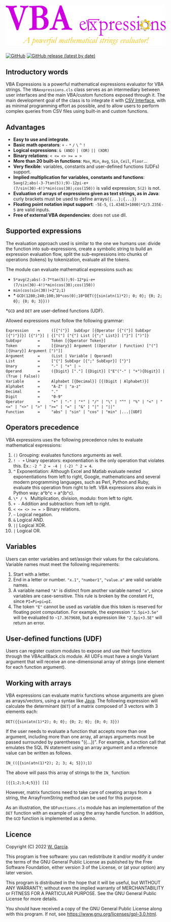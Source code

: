 # ![VBA Expressions](/docs/assets/img/VBA%20Expressions.png)
[![GitHub](https://img.shields.io/github/license/ws-garcia/VBA-Expressions?style=plastic)](https://github.com/ws-garcia/VBA-Expressions/blob/master/LICENSE) [![GitHub release (latest by date)](https://img.shields.io/github/v/release/ws-garcia/VBA-Expressions?style=plastic)](https://github.com/ws-garcia/VBA-Expressions/releases/latest)

## Introductory words
VBA Expressions is a powerful mathematical expressions evaluator for VBA strings. The `VBAexpressions.cls` class serves as an intermediary between user interfaces and the main VBA/custom functions exposed through it. The main development goal of the class is to integrate it with [CSV Interface](https://github.com/ws-garcia/VBA-CSV-interface), with as minimal programming effort as possible, and to allow users to perform complex queries from CSV files using built-in and custom functions.

## Advantages
* __Easy to use and integrate__.
* __Basic math operators__: `+` `-` `*` `/` `\` `^` `!`
* __Logical expressions__: `& (AND)` `| (OR)` `|| (XOR)`
* __Binary relations__: `< <= <> >= = >`
* __More than 20 built-in functions__: `Max`, `Min`, `Avg`, `Sin`, `Ceil`, `Floor`...
* __Very flexible__: variables, constants and user-defined functions (UDFs) support.
* __Implied multiplication for variables, constants and functions__: `5avg(2;abs(-3-7tan(5));9)-12pi-e+(7/sin(30)-4!)*min(cos(30);cos(150))` is valid expression; `5(2)` is not.
* __Evaluation of arrays of expressions given as text strings, as in Java__: curly brackets must be used to define arrays`{{...};{...}}`
* __Floating point notation input support__: `-5E-5`, `(1.434E3+1000)*2/3.235E-5` are valid inputs.
* __Free of external VBA dependencies__: does not use dll.

## Supported expressions

The evaluation approach used is similar to the one we humans use: divide the function into sub-expressions, create a symbolic string to build an expression evaluation flow, split the sub-expressions into chunks of operations (tokens) by tokenization, evaluate all the tokens. 

The module can evaluate mathematical expressions such as:

+ `5*avg(2;abs(-3-7*tan(5));9)-12*pi-e+(7/sin(30)-4!)*min(cos(30);cos(150))`
+ `min(cos(sin(30))+2^2;1)`
+ \* `GCD(1280;240;100;30*cos(0);10*DET({{sin(atn(1)*2); 0; 0}; {0; 2; 0}; {0; 0; 3}}))`

\*`GCD` and `DET` are user-defined functions (UDF).

Allowed expressions must follow the following grammar:

```
Expression    =     ([{"("}]  SubExpr [{Operator [{"("}] SubExpr [{")"}]}] [{")"}] | {["("] ["{"] List [{";" List}] ["}"] [")"]}
SubExpr       =     Token [{Operator Token}]
Token         =     [{Unary}] Argument [(Operator | Function) ["("] [{Unary}] Argument [")"]]
Argument      =     (List | Variable | Operand)
List          =     ["{"] SubExpr [{";" SubExpr}] ["}"]
Unary         =     "-" | "+" | ~
Operand       =     ({Digit} ["."] [{Digit}] ["E"("-" | "+"){Digit}] | (True | False))
Variable      =     Alphabet [{Decimal}] [{(Digit | Alphabet)}]
Alphabet      =     "A-Z" | "a-z"
Decimal       =     "."
Digit         =     "0-9"
Operator      =     "+" | "-" | "*" | "/" | "\" | "^" | "%" | "<" | "<=" | "<>" | ">" | ">=" | "=" | "&" | "|" | "||"
Function      =     "abs" | "sin" | "cos" | "min" |...|[UDF]
```

## Operators precedence
VBA expressions uses the following precedence rules to evaluate mathematical expressions:

1. `()`             Grouping: evaluates functions arguments as well.
2. `! - +`          Unary operators: exponentiation is the only operation that violates this. Ex.: `-2 ^ 2 = -4 | (-2) ^ 2 = 4`.
3. `^`              Exponentiation: Although Excel and Matlab evaluate nested exponentiations from left to right, Google, mathematicians and several modern programming languages, such as Perl, Python and Ruby, evaluate this operation from right to left. VBA expressions also evals in Python way: a^b^c = a^(b^c).
4. `\* / % `        Multiplication, division, modulo: from left to right.
5. `+ -`            Addition and subtraction: from left to right.
6. `< <= <> >= = >` Binary relations.
7. `~`              Logical negation.
8. `&`              Logical AND.
9. `||`             Logical XOR.
10. `|`             Logical OR.

## Variables
Users can enter variables and set/assign their values for the calculations. Variable names must meet the following requirements:
1. Start with a letter.
2. End in a letter or number. `"x.1"`, `"number1"`, `"value.a"` are valid variable names.
3. A variable named `"A"` is distinct from another variable named `"a"`, since variables are case-sensitive. This rule is broken by the constant `PI`, since `PI=Pi=pi=pI`.
4. The token `"E"` cannot be used as variable due this token is reserved for floating point computation. For example, the expression `"2.5pi+3.5e"` will be evaluated to `~17.3679680`, but a expression like `"2.5pi+3.5E"` will return an error.

## User-defined functions (UDF)
Users can register custom modules to expose and use their functions through the VBAcallBack.cls module. All UDFs must have a single Variant argument that will receive an one-dimensional array of strings (one element for each function argument).

## Working with arrays
VBA expressions can evaluate matrix functions whose arguments are given as arrays/vectors, using a syntax like [Java](https://www.w3schools.com/java/java_arrays.asp). The following expression will calculate the determinant (`DET`) of a matrix composed of 3 vectors with 3 elements each:

`DET({{sin(atn(1)*2); 0; 0}; {0; 2; 0}; {0; 0; 3}})`

If the user needs to evaluate a function that accepts more than one argument, including more than one array, all arrays arguments must be passed surrounded by parentheses "({...})". For example, a function call that emulates the SQL IN statement using an array argument and a reference value can be written as follows.

`IN_(({{sin(atn(1)*2); 2; 3; 4; 5}});1)`

The above will pass this array of strings to the `IN_` function:

`[{{1;2;3;4;5}}] [1]`

However, matrix functions need to take care of creating arrays from a string, the ArrayFromString method can be used for this purpose.

As an illustration, the `UDFunctions.cls` module has an implementation of the `DET` function with an example of using the array handle function. In addition, the `GCD` function is implemented as a demo.

## Licence

Copyright (C) 2022  [W. García](https://github.com/ws-garcia/).

This program is free software: you can redistribute it and/or modify it under the terms of the GNU General Public License as published by the Free Software Foundation, either version 3 of the License, or (at your option) any later version.

This program is distributed in the hope that it will be useful, but WITHOUT ANY WARRANTY; without even the implied warranty of MERCHANTABILITY or FITNESS FOR A PARTICULAR PURPOSE.  See the GNU General Public License for more details.

You should have received a copy of the GNU General Public License along with this program.  If not, see <https://www.gnu.org/licenses/gpl-3.0.html>.

